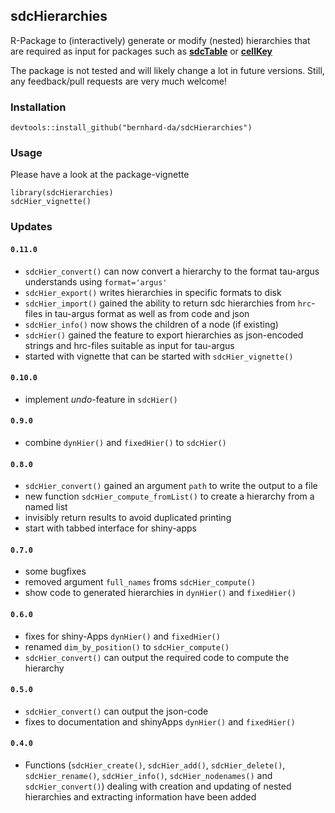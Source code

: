 ## sdcHierarchies

R-Package to (interactively) generate or modify (nested) hierarchies that are required as input for packages such as [**sdcTable**](https://cran.r-project.org/web/packages/sdcTable/index.html) or [**cellKey**](https://github.com/sdcTools/cellKey)

The package is not tested and will likely change a lot in future versions. Still, any feedback/pull requests are very much welcome!

### Installation
```
devtools::install_github("bernhard-da/sdcHierarchies")
```

### Usage

Please have a look at the package-vignette
```
library(sdcHierarchies)
sdcHier_vignette()
```

### Updates
#### `0.11.0`
- `sdcHier_convert()` can now convert a hierarchy to the format tau-argus understands using `format='argus'`
- `sdcHier_export()` writes hierarchies in specific formats to disk
- `sdcHier_import()` gained the ability to return sdc hierarchies from `hrc`-files in tau-argus format as well as from code and json
- `sdcHier_info()` now shows the children of a node (if existing)
- `sdcHier()` gained the feature to export hierarchies as json-encoded strings and hrc-files suitable as input for tau-argus
- started with vignette that can be started with `sdcHier_vignette()`
#### `0.10.0`
- implement *undo*-feature in `sdcHier()`

#### `0.9.0`
- combine `dynHier()` and `fixedHier()` to `sdcHier()`

#### `0.8.0`
- `sdcHier_convert()` gained an argument `path` to write the output to a file
- new function `sdcHier_compute_fromList()` to create a hierarchy from a named list
- invisibly return results to avoid duplicated printing
- start with tabbed interface for shiny-apps

#### `0.7.0`
- some bugfixes
- removed argument `full_names` froms `sdcHier_compute()`
- show code to generated hierarchies in `dynHier()` and `fixedHier()`

#### `0.6.0`
- fixes for shiny-Apps `dynHier()` and `fixedHier()`
- renamed `dim_by_position()` to `sdcHier_compute()`
- `sdcHier_convert()` can output the required code to compute the hierarchy

#### `0.5.0`
- `sdcHier_convert()` can output the json-code
- fixes to documentation and shinyApps `dynHier()` and `fixedHier()`

#### `0.4.0`
- Functions (`sdcHier_create()`, `sdcHier_add()`, `sdcHier_delete()`, `sdcHier_rename()`, `sdcHier_info()`, `sdcHier_nodenames()` and `sdcHier_convert()`) dealing with creation and updating of nested hierarchies and extracting information have been added
